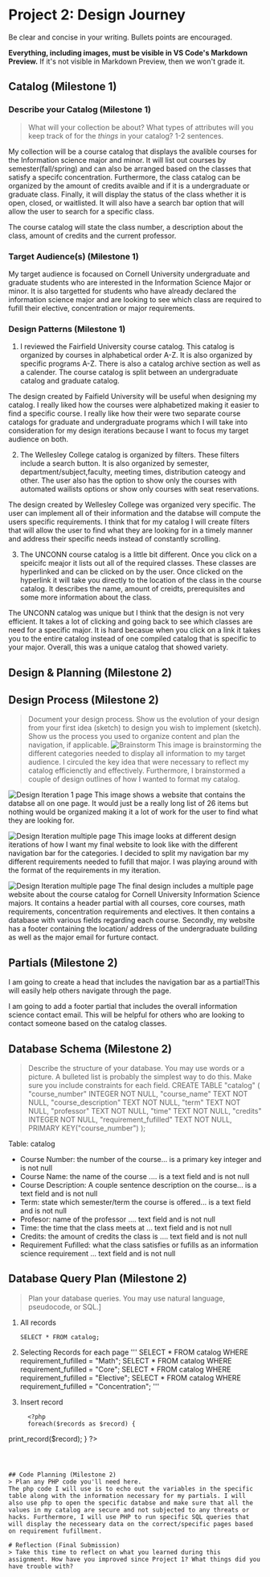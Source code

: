 # Project 2: Design Journey

Be clear and concise in your writing. Bullets points are encouraged.

**Everything, including images, must be visible in VS Code's Markdown Preview.** If it's not visible in Markdown Preview, then we won't grade it.

## Catalog (Milestone 1)

### Describe your Catalog (Milestone 1)
> What will your collection be about? What types of attributes will you keep track of for the *things* in your catalog? 1-2 sentences.

My collection will be a course catalog that displays the avalible courses for the Information science major and minor. It will list out courses by semester(fall/spring) and can also be arranged based on the classes that satisfy a specifc concentration. Furthermore, the class catalog can be organized by the amount of credits avaible and if it is a undergraduate or graduate class. Finally, it will display the status of the class whether it is open, closed, or waitlisted. It will also have a search bar option that will allow the user to search for a specific class.

The course catalog will state the class number, a description about the class, amount of credits and the current professor.
### Target Audience(s) (Milestone 1)
My target audience is focaused on Cornell University undergraduate and graduate students who are interested in the Information Science Major or minor. It is also targetted for students who have already declared the information science major and are looking to see which class are required to fufill their elective, concentration or major requirements.

### Design Patterns (Milestone 1)
1) I reviewed the Fairfield University course catalog. This catalog is organized by courses in alphabetical order A-Z. It is also organized by specific programs A-Z. There is also a catalog archive section as well as a calender. The course catalog is split between an undergraduate catalog and graduate catalog.

The design created by Faifield University will be useful when designing my catalog. I really liked how the courses were alphabetized making it easier to find a specific course. I really like how their were two separate course catalogs for graduate and undergraduate programs which I will take into consideration for my design iterations because I want to focus my target audience on both.

2) The Wellesley College catalog is organized by filters. These filters include a search button. It is also organized by semester, department/subject,faculty, meeting times, distribution cateogy and other. The user also has the option to show only the courses with automated wailists options or show only courses with seat reservations.

The design created by Wellesley College was organized very specific. The user can implement all of their information and the databse will compute the users specific requirements. I think that for my catalog I will create filters that will allow the user to find what they are looking for in a timely manner and address their specific needs instead of constantly scrolling.

3) The UNCONN course catalog is a little bit different. Once you click on a speicifc meajor it lists out all of the required classes. These classes are hyperlinked and can be clicked on by the user. Once clicked on the hyperlink it will take you directly to the location of the class in the course catalog. It describes the name, amount of creidts, prerequisites and some more information about the class.

The UNCONN catalog was unique but I think that the design is not very efficient. It takes a lot of clicking and going back to see which classes are need for a specific major. It is hard becasue when you click on a link it takes you to the entire catalog instead of one compiled catalog that is specific to your major. Overall, this was a unique catalog that showed variety.


## Design & Planning (Milestone 2)

## Design Process (Milestone 2)
> Document your design process. Show us the evolution of your design from your first idea (sketch) to design you wish to implement (sketch). Show us the process you used to organize content and plan the navigation, if applicable.
![Brainstorm](brainstorm.jpeg)
This image is brainstorming the different categories needed to display all information to my target audience. I circuled the key idea that were necessary to reflect my catalog efficienctly and effectively. Furthermore, I brainstormed a couple of design outlines of how I wanted to format my catalog.

![Design Iteration 1 page](designiteration_1page.jpeg)
This image shows a website that contains the databse all on one page. It would just be a really long list of 26 items but nothing would be organized making it a lot of work for the user to find what they are looking for.

![Design Iteration multiple page](multiplepages.jpeg)
This image looks at different design iterations of how I want my final website to look like with the different navigation bar for the categories. I decided to split my navigation bar my different requirements needed to fufill that major. I was playing around with the format of the requirements in my iteration.

![Design Iteration multiple page](finaldesign.jpeg)
The final design includes a multiple page website about the course catalog for Cornell University Information Science majors. It contains a header partial with all courses, core courses, math requirements, concentration requirements and electives. It then contains a database with various fields regarding each course. Secondly, my website has a footer containing the location/ address of the undergraduate building as well as the major email for furture contact.

## Partials (Milestone 2)
I am going to create a head that includes the navigation bar as a partial!This will easily help others navigate through the page.

I am going to add a footer partial that includes the overall information science contact email. This will be helpful for others who are looking to contact someone based on the catalog classes.


## Database Schema (Milestone 2)
> Describe the structure of your database. You may use words or a picture. A bulleted list is probably the simplest way to do this. Make sure you include constraints for each field.
CREATE TABLE "catalog" (
	"course_number"	INTEGER NOT NULL,
	"course_name"	TEXT NOT NULL,
	"course_description"	TEXT NOT NULL,
	"term"	TEXT NOT NULL,
	"professor"	TEXT NOT NULL,
	"time"	TEXT NOT NULL,
	"credits"	INTEGER NOT NULL,
	"requirement_fufilled"	TEXT NOT NULL,
	PRIMARY KEY("course_number")
);

Table: catalog
- Course Number: the number of the course... is a primary key integer and is not null
- Course Name: the name of the course .... is a text field and is not null
- Course Description: A couple sentence description on the course... is a text field and is not null
- Term: state which semester/term the course is offered... is a text field and is not null
- Profesor: name of the professor .... text field and is not null
- Time: the time that the class meets at ... text field and is not null
- Credits: the amount of credits the class is .... text field and is not null
- Requirement Fufilled: what the class satisfies or fufills as an information science requirement ... text field and is not null


## Database Query Plan (Milestone 2)
> Plan your database queries. You may use natural language, pseudocode, or SQL.]

1. All records

    ```
    SELECT * FROM catalog;
    ```
2. Selecting Records for each page
'''
SELECT * FROM catalog WHERE requirement_fufilled = "Math";
SELECT * FROM catalog WHERE requirement_fufilled = "Core";
SELECT * FROM catalog WHERE requirement_fufilled = "Elective";
SELECT * FROM catalog WHERE requirement_fufilled = "Concentration";
'''


3. Insert record

    ```
      <?php
      foreach($records as $record) {
  print_record($record);
}
  ?>

   ```



## Code Planning (Milestone 2)
> Plan any PHP code you'll need here.
The php code I will use is to echo out the variables in the specific table along with the information necessary for my partials. I will also use php to open the specific databse and make sure that all the values in my catalog are secure and not subjected to any threats or hacks. Furthermore, I will use PHP to run specific SQL queries that will display the necesseary data on the correct/specific pages based on requirement fufillment.

# Reflection (Final Submission)
> Take this time to reflect on what you learned during this assignment. How have you improved since Project 1? What things did you have trouble with?
